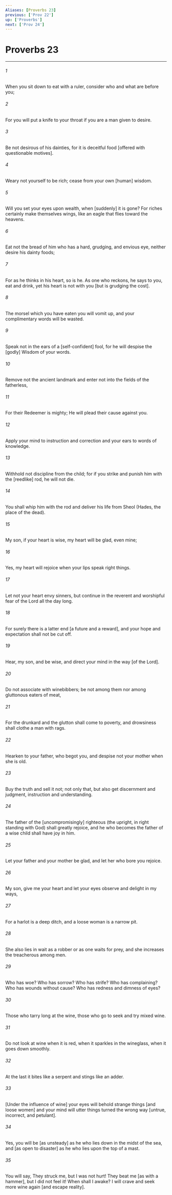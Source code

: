 ```yaml
---
Aliases: [Proverbs 23]
previous: ['Prov 22']
up: ['Proverbs']
next: ['Prov 24']
---
```

# Proverbs 23

***


###### 1 


When you sit down to eat with a ruler, consider who and what are before you; 


###### 2 


For you will put a knife to your throat if you are a man given to desire. 


###### 3 


Be not desirous of his dainties, for it is deceitful food [offered with questionable motives]. 


###### 4 


Weary not yourself to be rich; cease from your own [human] wisdom. 


###### 5 


Will you set your eyes upon wealth, when [suddenly] it is gone? For riches certainly make themselves wings, like an eagle that flies toward the heavens. 


###### 6 


Eat not the bread of him who has a hard, grudging, and envious eye, neither desire his dainty foods; 


###### 7 


For as he thinks in his heart, so is he. As one who reckons, he says to you, eat and drink, yet his heart is not with you [but is grudging the cost]. 


###### 8 


The morsel which you have eaten you will vomit up, and your complimentary words will be wasted. 


###### 9 


Speak not in the ears of a [self-confident] fool, for he will despise the [godly] Wisdom of your words. 


###### 10 


Remove not the ancient landmark and enter not into the fields of the fatherless, 


###### 11 


For their Redeemer is mighty; He will plead their cause against you. 


###### 12 


Apply your mind to instruction and correction and your ears to words of knowledge. 


###### 13 


Withhold not discipline from the child; for if you strike and punish him with the [reedlike] rod, he will not die. 


###### 14 


You shall whip him with the rod and deliver his life from Sheol (Hades, the place of the dead). 


###### 15 


My son, if your heart is wise, my heart will be glad, even mine; 


###### 16 


Yes, my heart will rejoice when your lips speak right things. 


###### 17 


Let not your heart envy sinners, but continue in the reverent and worshipful fear of the Lord all the day long. 


###### 18 


For surely there is a latter end [a future and a reward], and your hope and expectation shall not be cut off. 


###### 19 


Hear, my son, and be wise, and direct your mind in the way [of the Lord]. 


###### 20 


Do not associate with winebibbers; be not among them nor among gluttonous eaters of meat, 


###### 21 


For the drunkard and the glutton shall come to poverty, and drowsiness shall clothe a man with rags. 


###### 22 


Hearken to your father, who begot you, and despise not your mother when she is old. 


###### 23 


Buy the truth and sell it not; not only that, but also get discernment and judgment, instruction and understanding. 


###### 24 


The father of the [uncompromisingly] righteous (the upright, in right standing with God) shall greatly rejoice, and he who becomes the father of a wise child shall have joy in him. 


###### 25 


Let your father and your mother be glad, and let her who bore you rejoice. 


###### 26 


My son, give me your heart and let your eyes observe and delight in my ways, 


###### 27 


For a harlot is a deep ditch, and a loose woman is a narrow pit. 


###### 28 


She also lies in wait as a robber or as one waits for prey, and she increases the treacherous among men. 


###### 29 


Who has woe? Who has sorrow? Who has strife? Who has complaining? Who has wounds without cause? Who has redness and dimness of eyes? 


###### 30 


Those who tarry long at the wine, those who go to seek and try mixed wine. 


###### 31 


Do not look at wine when it is red, when it sparkles in the wineglass, when it goes down smoothly. 


###### 32 


At the last it bites like a serpent and stings like an adder. 


###### 33 


[Under the influence of wine] your eyes will behold strange things [and loose women] and your mind will utter things turned the wrong way [untrue, incorrect, and petulant]. 


###### 34 


Yes, you will be [as unsteady] as he who lies down in the midst of the sea, and [as open to disaster] as he who lies upon the top of a mast. 


###### 35 


You will say, They struck me, but I was not hurt! They beat me [as with a hammer], but I did not feel it! When shall I awake? I will crave and seek more wine again [and escape reality].
